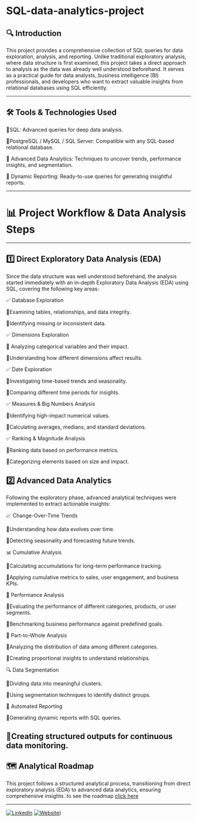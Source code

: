 # SQL-data-analytics-project

## 🔍 Introduction
This project provides a comprehensive collection of SQL queries for data exploration, analysis, and reporting. Unlike traditional exploratory analysis, where data structure is first examined, this project takes a direct approach to analysis as the data was already well understood beforehand.
It serves as a practical guide for data analysts, business intelligence (BI) professionals, and developers who want to extract valuable insights from relational databases using SQL efficiently.

---

## 🛠 Tools & Technologies Used
🔹SQL: Advanced queries for deep data analysis.

🔹PostgreSQL / MySQL / SQL Server: Compatible with any SQL-based relational database.

🔹 Advanced Data Analytics: Techniques to uncover trends, performance insights, and segmentation.

🔹 Dynamic Reporting: Ready-to-use queries for generating insightful reports.


---

# 📊 Project Workflow & Data Analysis Steps
---
## 1️⃣ Direct Exploratory Data Analysis (EDA)
Since the data structure was well understood beforehand, the analysis started immediately with an in-depth Exploratory Data Analysis (EDA) using SQL, covering the following key areas:

✅ Database Exploration

  🔹Examining tables, relationships, and data integrity.
  
  🔹Identifying missing or inconsistent data.

✅ Dimensions Exploration

  🔹 Analyzing categorical variables and their impact.
  
  🔹Understanding how different dimensions affect results.

✅ Date Exploration

  🔹Investigating time-based trends and seasonality.
  
  🔹Comparing different time periods for insights.

✅ Measures & Big Numbers Analysis

  🔹Identifying high-impact numerical values.
  
  🔹Calculating averages, medians, and standard deviations.

✅ Ranking & Magnitude Analysis

  🔹Ranking data based on performance metrics.
  
  🔹Categorizing elements based on size and impact.

## 2️⃣ Advanced Data Analytics
Following the exploratory phase, advanced analytical techniques were implemented to extract actionable insights:

📈 Change-Over-Time Trends

  🔹Understanding how data evolves over time.
  
  🔹Detecting seasonality and forecasting future trends.

📊 Cumulative Analysis

  🔹Calculating accumulations for long-term performance tracking.
  
  🔹Applying cumulative metrics to sales, user engagement, and business KPIs.

🚀 Performance Analysis

  🔹Evaluating the performance of different categories, products, or user segments.
  
  🔹Benchmarking business performance against predefined goals.

📌 Part-to-Whole Analysis

  🔹Analyzing the distribution of data among different categories.
  
  🔹Creating proportional insights to understand relationships.

🔍 Data Segmentation

  🔹Dividing data into meaningful clusters.
  
  🔹Using segmentation techniques to identify distinct groups.

📑 Automated Reporting

  🔹Generating dynamic reports with SQL queries.
  
  🔹Creating structured outputs for continuous data monitoring.
---
## 🗺 Analytical Roadmap
This project follows a structured analytical process, transitioning from direct exploratory analysis (EDA) to advanced data analytics, ensuring comprehensive insights.
to see the roadmap [click here](https://github.com/abdo8520/-sql-data-analytics-project/blob/main/Roadmap.jpg)

---





[![LinkedIn](https://img.shields.io/badge/LinkedIn-0077B5?style=for-the-badge&logo=linkedin&logoColor=white)](https://linkedin.com/in/baraa-khatib-salkini](https://www.linkedin.com/in/abdulrahman-mahamadien/))
[![Website](https://img.shields.io/badge/Website-000000?style=for-the-badge&logo=google-chrome&logoColor=white)](https://abdulrahman-rayan.com))
